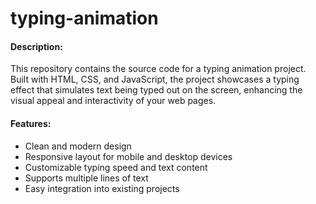 # typing-animation

#### Description:

This repository contains the source code for a typing animation project. Built with HTML, CSS, and JavaScript, the project showcases a typing effect that simulates text being typed out on the screen, enhancing the visual appeal and interactivity of your web pages.

#### Features:

- Clean and modern design
- Responsive layout for mobile and desktop devices
- Customizable typing speed and text content
- Supports multiple lines of text
- Easy integration into existing projects

